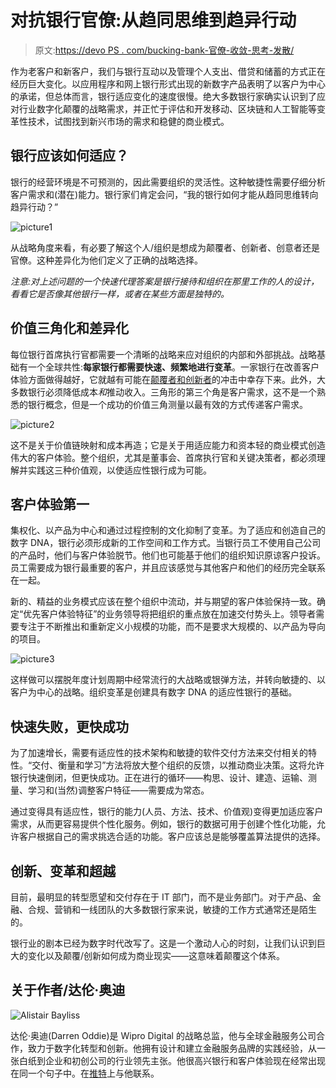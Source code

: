 # 对抗银行官僚:从趋同思维到趋异行动

> 原文:[https://devo PS . com/bucking-bank-官僚-收敛-思考-发散/](https://devops.com/bucking-bank-bureaucrats-convergent-thinking-divergent/)

作为老客户和新客户，我们与银行互动以及管理个人支出、借贷和储蓄的方式正在经历巨大变化。以应用程序和网上银行形式出现的新数字产品表明了以客户为中心的承诺，但总体而言，银行适应变化的速度很慢。绝大多数银行家确实认识到了应对行业数字化颠覆的战略需求，并正忙于评估和开发移动、区块链和人工智能等变革性技术，试图找到新兴市场的需求和稳健的商业模式。

## 银行应该如何适应？

银行的经营环境是不可预测的，因此需要组织的灵活性。这种敏捷性需要仔细分析客户需求和(潜在)能力。银行家们肯定会问，“我的银行如何才能从趋同思维转向趋异行动？”

![picture1](../Images/fe3db177c9d31d56dab4052c030283c4.png)

从战略角度来看，有必要了解这个人/组织是想成为颠覆者、创新者、创意者还是官僚。这种差异化为他们定义了正确的战略选择。

*注意:对上述问题的一个快速代理答案是银行接待和组织在那里工作的人的设计，看看它是否像其他银行一样，或者在某些方面是独特的。*

## 价值三角化和差异化

每位银行首席执行官都需要一个清晰的战略来应对组织的内部和外部挑战。战略基础有一个全球共性:**每家银行都需要快速、频繁地进行变革**。一家银行在改善客户体验方面做得越好，它就越有可能在[颠覆者和创新者](https://hbr.org/2015/12/what-is-disruptive-innovation)的冲击中幸存下来。此外，大多数银行必须降低成本*和*推动收入。三角形的第三个角是客户需求，这不是一个熟悉的银行概念，但是一个成功的价值三角测量以最有效的方式传递客户需求。

![picture2](../Images/2dda46137474361533f0efcb145ecb86.png)

这不是关于价值链映射和成本再造；它是关于用适应能力和资本轻的商业模式创造伟大的客户体验。整个组织，尤其是董事会、首席执行官和关键决策者，都必须理解并实践这三种价值观，以使适应性银行成为可能。

## 客户体验第一

集权化、以产品为中心和通过过程控制的文化抑制了变革。为了适应和创造自己的数字 DNA，银行必须形成新的工作空间和工作方式。当银行员工不使用自己公司的产品时，他们与客户体验脱节。他们也可能基于他们的组织知识原谅客户投诉。员工需要成为银行最重要的客户，并且应该感觉与其他客户和他们的经历完全联系在一起。

新的、精益的业务模式应该在整个组织中流动，并与期望的客户体验保持一致。确定“优先客户体验特征”的业务领导将把组织的重点放在加速交付势头上。领导者需要专注于不断推出和重新定义小规模的功能，而不是要求大规模的、以产品为导向的项目。

![picture3](../Images/8356e564ead30e51b6d310bb6e6e2457.png)

这样做可以摆脱年度计划周期中经常流行的大战略或银弹方法，并转向敏捷的、以客户为中心的战略。组织变革是创建具有数字 DNA 的适应性银行的基础。

## 快速失败，更快成功

为了加速增长，需要有适应性的技术架构和敏捷的软件交付方法来交付相关的特性。“交付、衡量和学习”方法将放大整个组织的反馈，以推动商业决策。这将允许银行快速倒闭，但更快成功。正在进行的循环——构思、设计、建造、运输、测量、学习和(当然)调整客户特征——需要成为常态。

通过变得具有适应性，银行的能力(人员、方法、技术、价值观)变得更加适应客户需求，从而更容易提供个性化服务。例如，银行的数据可用于创建个性化功能，允许客户根据自己的需求挑选合适的功能。客户应该总是能够覆盖算法提供的选择。

## 创新、变革和超越

目前，最明显的转型愿望和交付存在于 IT 部门，而不是业务部门。对于产品、金融、合规、营销和一线团队的大多数银行家来说，敏捷的工作方式通常还是陌生的。

银行业的剧本已经为数字时代改写了。这是一个激动人心的时刻，让我们认识到巨大的变化以及颠覆/创新如何成为商业现实——这意味着颠覆这个体系。

## 关于作者/达伦·奥迪

![Alistair Bayliss](../Images/4a5bc2898c11b1366e280bf509ac9dc7.png)

达伦·奥迪(Darren Oddie)是 Wipro Digital 的战略总监，他与全球金融服务公司合作，致力于数字化转型和创新。他拥有设计和建立金融服务品牌的实践经验，从一张白纸到企业和初创公司的行业领先主张。他很高兴银行和客户体验现在经常出现在同一个句子中。在[推特](https://twitter.com/DarrenOddie)上与他联系。